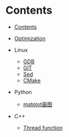 # Contents
<!-- toc -->

* [Contents](README.md)

* [Optimization](optimize.md)

* Linux
  - [GDB](Linux/gdb.md)
  - [GIT](Linux/git.md)
  - [Sed](Linux/sed.md)
  - [CMake](Linux/cmake.md)

* Python
  - [matplot画图](Python/matplot.md)

* C++
  - [Thread,function](C/thread.md)